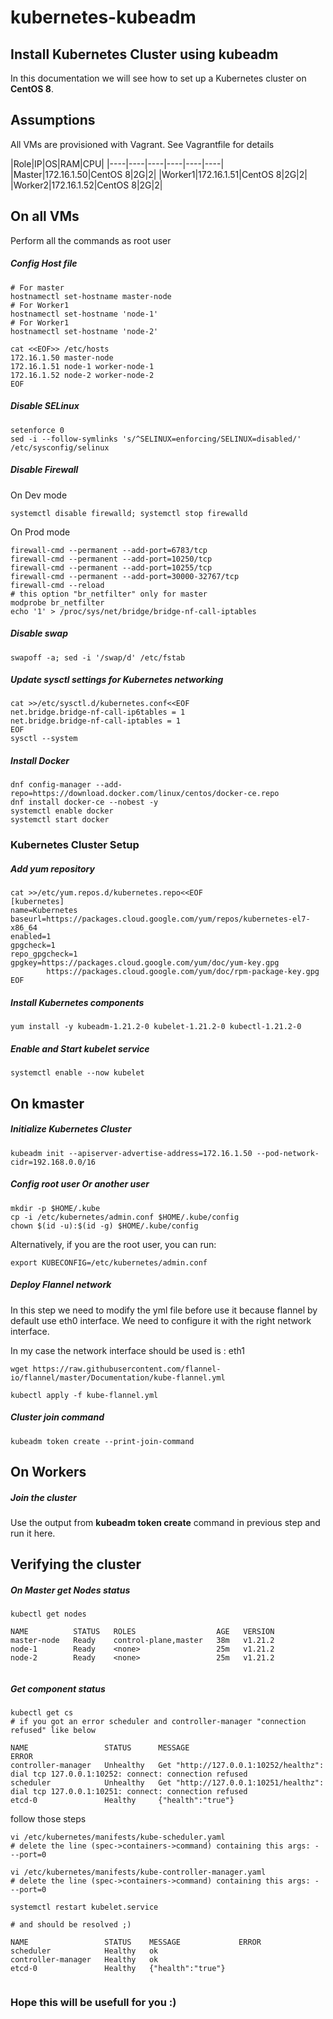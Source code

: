 # kubernetes-kubeadm

## Install Kubernetes Cluster using kubeadm
In this documentation we will see how to set up a Kubernetes cluster on __CentOS 8__.

## Assumptions

All VMs are provisioned with Vagrant.
See Vagrantfile for details

|Role|IP|OS|RAM|CPU|
|----|----|----|----|----|----|
|Master|172.16.1.50|CentOS 8|2G|2|
|Worker1|172.16.1.51|CentOS 8|2G|2|
|Worker2|172.16.1.52|CentOS 8|2G|2|

## On all VMs

Perform all the commands as root user

##### Config Host file

```
# For master
hostnamectl set-hostname master-node
# For Worker1
hostnamectl set-hostname 'node-1'
# For Worker1
hostnamectl set-hostname 'node-2'

cat <<EOF>> /etc/hosts
172.16.1.50 master-node
172.16.1.51 node-1 worker-node-1
172.16.1.52 node-2 worker-node-2
EOF
```

##### Disable SELinux
```
setenforce 0
sed -i --follow-symlinks 's/^SELINUX=enforcing/SELINUX=disabled/' /etc/sysconfig/selinux
```

##### Disable Firewall

On Dev mode
```
systemctl disable firewalld; systemctl stop firewalld
```

On Prod mode
```
firewall-cmd --permanent --add-port=6783/tcp
firewall-cmd --permanent --add-port=10250/tcp
firewall-cmd --permanent --add-port=10255/tcp
firewall-cmd --permanent --add-port=30000-32767/tcp
firewall-cmd --reload
# this option "br_netfilter" only for master
modprobe br_netfilter
echo '1' > /proc/sys/net/bridge/bridge-nf-call-iptables
```


##### Disable swap
```
swapoff -a; sed -i '/swap/d' /etc/fstab
```

##### Update sysctl settings for Kubernetes networking
```
cat >>/etc/sysctl.d/kubernetes.conf<<EOF
net.bridge.bridge-nf-call-ip6tables = 1
net.bridge.bridge-nf-call-iptables = 1
EOF
sysctl --system
```
##### Install Docker
```
dnf config-manager --add-repo=https://download.docker.com/linux/centos/docker-ce.repo
dnf install docker-ce --nobest -y
systemctl enable docker
systemctl start docker
```
### Kubernetes Cluster Setup
##### Add yum repository
```
cat >>/etc/yum.repos.d/kubernetes.repo<<EOF
[kubernetes]
name=Kubernetes
baseurl=https://packages.cloud.google.com/yum/repos/kubernetes-el7-x86_64
enabled=1
gpgcheck=1
repo_gpgcheck=1
gpgkey=https://packages.cloud.google.com/yum/doc/yum-key.gpg
        https://packages.cloud.google.com/yum/doc/rpm-package-key.gpg
EOF
```
##### Install Kubernetes components
```
yum install -y kubeadm-1.21.2-0 kubelet-1.21.2-0 kubectl-1.21.2-0
```
##### Enable and Start kubelet service
```
systemctl enable --now kubelet
```
## On kmaster
##### Initialize Kubernetes Cluster
```
kubeadm init --apiserver-advertise-address=172.16.1.50 --pod-network-cidr=192.168.0.0/16
```
##### Config root user Or another user 

```
mkdir -p $HOME/.kube
cp -i /etc/kubernetes/admin.conf $HOME/.kube/config
chown $(id -u):$(id -g) $HOME/.kube/config
```

Alternatively, if you are the root user, you can run:

```
export KUBECONFIG=/etc/kubernetes/admin.conf
```


##### Deploy Flannel network

In this step we need to modify the yml file before use it because flannel by default use eth0 interface. We need to configure it with the right network interface.

In my case the network interface should be used is : eth1

```
wget https://raw.githubusercontent.com/flannel-io/flannel/master/Documentation/kube-flannel.yml
```

```
kubectl apply -f kube-flannel.yml
```

##### Cluster join command
```
kubeadm token create --print-join-command
```

## On Workers
##### Join the cluster
Use the output from __kubeadm token create__ command in previous step and run it here.

## Verifying the cluster
##### On Master get Nodes status
```
kubectl get nodes

NAME          STATUS   ROLES                  AGE   VERSION
master-node   Ready    control-plane,master   38m   v1.21.2
node-1        Ready    <none>                 25m   v1.21.2
node-2        Ready    <none>                 25m   v1.21.2


```
##### Get component status
```
kubectl get cs
# if you got an error scheduler and controller-manager "connection refused" like below

NAME                 STATUS      MESSAGE                                                                  ERROR
controller-manager   Unhealthy   Get "http://127.0.0.1:10252/healthz": dial tcp 127.0.0.1:10252: connect: connection refused
scheduler            Unhealthy   Get "http://127.0.0.1:10251/healthz": dial tcp 127.0.0.1:10251: connect: connection refused
etcd-0               Healthy     {"health":"true"}
```

follow those steps 

```
vi /etc/kubernetes/manifests/kube-scheduler.yaml
# delete the line (spec->containers->command) containing this args: - --port=0

vi /etc/kubernetes/manifests/kube-controller-manager.yaml
# delete the line (spec->containers->command) containing this args: - --port=0

systemctl restart kubelet.service

# and should be resolved ;) 

NAME                 STATUS    MESSAGE             ERROR
scheduler            Healthy   ok
controller-manager   Healthy   ok
etcd-0               Healthy   {"health":"true"}


```

### Hope this will be usefull for you :)